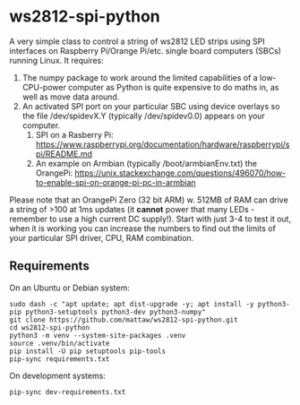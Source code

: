 # ws2812-spi-python
A very simple class to control a string of ws2812 LED strips using SPI interfaces on Raspberry Pi/Orange Pi/etc. single board computers (SBCs) running Linux. It requires:
   1. The numpy package to work around the limited capabilities of a low-CPU-power computer as Python is quite expensive to do maths in, as well as move data around.
   1. An activated SPI port on your particular SBC using device overlays so the file /dev/spidevX.Y (typically /dev/spidev0.0) appears on your computer.
      1. SPI on a Rasberry Pi: https://www.raspberrypi.org/documentation/hardware/raspberrypi/spi/README.md
      2. An example on Armbian (typically /boot/armbianEnv.txt) the OrangePi: https://unix.stackexchange.com/questions/496070/how-to-enable-spi-on-orange-pi-pc-in-armbian

Please note that an OrangePi Zero (32 bit ARM) w. 512MB of RAM can drive a string of >100 at 1ms updates (it **cannot** power that many LEDs - remember to use a high current DC supply!). Start with just 3-4 to test it out, when it is working you can increase the numbers to find out the limits of your particular SPI driver, CPU, RAM combination.

## Requirements

On an Ubuntu or Debian system:

```
sudo dash -c "apt update; apt dist-upgrade -y; apt install -y python3-pip python3-setuptools python3-dev python3-numpy"
git clone https://github.com/mattaw/ws2812-spi-python.git
cd ws2812-spi-python
python3 -m venv --system-site-packages .venv
source .venv/bin/activate
pip install -U pip setuptools pip-tools
pip-sync requirements.txt

```

On development systems:
```
pip-sync dev-requirements.txt
```

